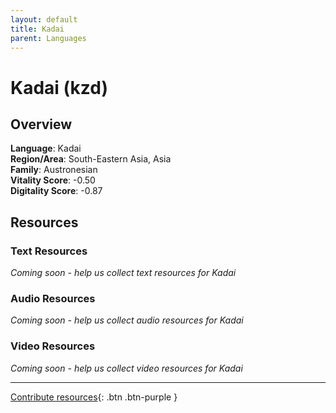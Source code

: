 ```yaml
---
layout: default
title: Kadai
parent: Languages
---
```


# Kadai (kzd)

## Overview

**Language**: Kadai  
**Region/Area**: South-Eastern Asia, Asia  
**Family**: Austronesian  
**Vitality Score**: -0.50  
**Digitality Score**: -0.87  

## Resources

### Text Resources
*Coming soon - help us collect text resources for Kadai*

### Audio Resources
*Coming soon - help us collect audio resources for Kadai*

### Video Resources
*Coming soon - help us collect video resources for Kadai*

---

[Contribute resources](https://fairtrain.github.io/){: .btn .btn-purple }
